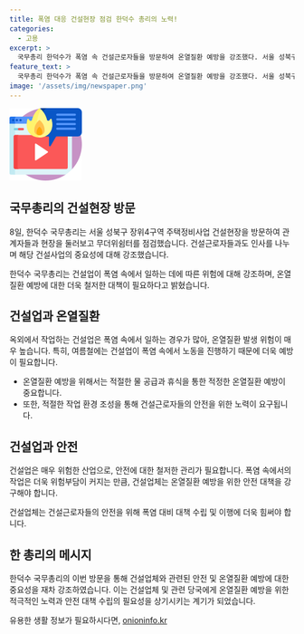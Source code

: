 ```yaml
---
title: 폭염 대응 건설현장 점검 한덕수 총리의 노력!
categories:
  - 고용
excerpt: >
  국무총리 한덕수가 폭염 속 건설근로자들을 방문하여 온열질환 예방을 강조했다. 서울 성북구 장위4구역 주택정비사업 건설현장을 찾아 관계자 및 근로자들과 무더위쉼터를 점검하고, 옥외 노동의 위험성에 대해 주의를 촉구했다. 이에 대한 그의 방문 소식이 전해졌다.
feature_text: >
  국무총리 한덕수가 폭염 속 건설근로자들을 방문하여 온열질환 예방을 강조했다. 서울 성북구 장위4구역 주택정비사업 건설현장을 찾아 관계자 및 근로자들과 무더위쉼터를 점검하고, 옥외 노동의 위험성에 대해 주의를 촉구했다. 이에 대한 그의 방문 소식이 전해졌다.
image: '/assets/img/newspaper.png'
---
```


<p><img src="/assets/img/news.png" alt="rentncar 속보" /></p>

<h2 data-ke-size="size26">국무총리의 건설현장 방문</h2>

<p>8일, 한덕수 국무총리는 서울 성북구 장위4구역 주택정비사업 건설현장을 방문하여 관계자들과 현장을 둘러보고 무더위쉼터를 점검했습니다. 건설근로자들과도 인사를 나누며 해당 건설사업의 중요성에 대해 강조했습니다.</p>

<p data-ke-size="size16">한덕수 국무총리는 건설업이 폭염 속에서 일하는 데에 따른 위험에 대해 강조하며, 온열질환 예방에 대한 더욱 철저한 대책이 필요하다고 밝혔습니다.</p>

<h2 data-ke-size="size26">건설업과 온열질환</h2>

<p>옥외에서 작업하는 건설업은 폭염 속에서 일하는 경우가 많아, 온열질환 발생 위험이 매우 높습니다. 특히, 여름철에는 건설업이 폭염 속에서 노동을 진행하기 때문에 더욱 예방이 필요합니다. </p>

<ul>
  <li>온열질환 예방을 위해서는 적절한 물 공급과 휴식을 통한 적정한 온열질환 예방이 중요합니다.</li>
  <li>또한, 적절한 작업 환경 조성을 통해 건설근로자들의 안전을 위한 노력이 요구됩니다.</li>
</ul>

<h2 data-ke-size="size26">건설업과 안전</h2>

<p>건설업은 매우 위험한 산업으로, 안전에 대한 철저한 관리가 필요합니다. 폭염 속에서의 작업은 더욱 위험부담이 커지는 만큼, 건설업체는 온열질환 예방을 위한 안전 대책을 강구해야 합니다.</p>

<p data-ke-size="size16">건설업체는 건설근로자들의 안전을 위해 폭염 대비 대책 수립 및 이행에 더욱 힘써야 합니다.</p>

<h2 data-ke-size="size26">한 총리의 메시지</h2>

<p>한덕수 국무총리의 이번 방문을 통해 건설업체와 관련된 안전 및 온열질환 예방에 대한 중요성을 재차 강조하였습니다. 이는 건설업체 및 관련 당국에게 온열질환 예방을 위한 적극적인 노력과 안전 대책 수립의 필요성을 상기시키는 계기가 되었습니다.</p>
유용한 생활 정보가 필요하시다면, <a href="https://onioninfo.kr" rel="dofollow">onioninfo.kr</a>


